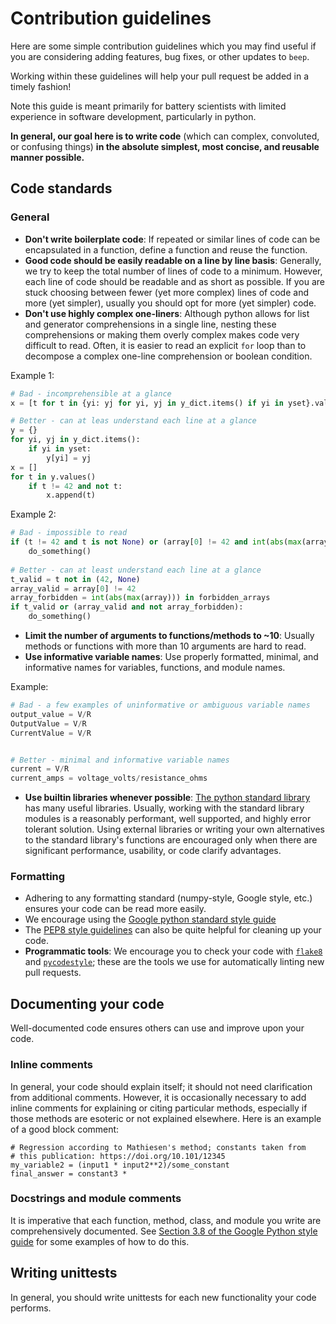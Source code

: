 # Contribution guidelines

Here are some simple contribution guidelines which you may find useful if you are considering adding features, bug fixes, or other updates to `beep`.

Working within these guidelines will help your pull request be added in a timely fashion!

Note this guide is meant primarily for battery scientists with limited experience in software development, particularly in python. 

**In general, our goal here is to write code** (which can complex, convoluted, or confusing  things) **in the absolute simplest, most concise, and reusable manner possible.**


## Code standards

### General

- **Don't write boilerplate code**: If repeated or similar lines of code can be encapsulated in a function, define a function and reuse the function.
- **Good code should be easily readable on a line by line basis**: Generally, we try to keep the total number of lines of code to a minimum. However, each line of code should be readable and as short as possible. If you are stuck choosing between fewer (yet more complex) lines of code and more (yet simpler), usually you should opt for more (yet simpler) code.
- **Don't use highly complex one-liners**: Although python allows for list and generator comprehensions in a single line, nesting these comprehensions or making them overly complex makes code very difficult to read. Often, it is easier to read an explicit `for` loop than to decompose a complex one-line comprehension or boolean condition.

Example 1:

```python
# Bad - incomprehensible at a glance
x = [t for t in {yi: yj for yi, yj in y_dict.items() if yi in yset}.values() if (t != 42 and t is not None)]

# Better - can at leas understand each line at a glance
y = {}
for yi, yj in y_dict.items():
    if yi in yset:
        y[yi] = yj
x = []
for t in y.values()
    if t != 42 and not t:
        x.append(t)
```


Example 2:
```python
# Bad - impossible to read
if (t != 42 and t is not None) or (array[0] != 42 and int(abs(max(array)))) not in forbidden_arrays):
    do_something()
    
# Better - can at least understand each line at a glance
t_valid = t not in (42, None)
array_valid = array[0] != 42
array_forbidden = int(abs(max(array))) in forbidden_arrays
if t_valid or (array_valid and not array_forbidden):
    do_something()
```

- **Limit the number of arguments to functions/methods to ~10**: Usually methods or functions with more than 10 arguments are hard to read.
- **Use informative variable names**: Use properly formatted, minimal, and informative names for variables, functions, and module names. 

Example:

```python
# Bad - a few examples of uninformative or ambiguous variable names
output_value = V/R
OutputValue = V/R
CurrentValue = V/R


# Better - minimal and informative variable names
current = V/R
current_amps = voltage_volts/resistance_ohms
```


- **Use builtin libraries whenever possible**: [The python standard library](https://docs.python.org/3/library/) has many useful libraries. Usually, working with the standard library modules is a reasonably performant, well supported, and highly error tolerant solution. Using external libraries or writing your own alternatives to the standard library's functions are encouraged only when there are significant performance, usability, or code clarify advantages.


### Formatting

- Adhering to any formatting standard (numpy-style, Google style, etc.) ensures your code can be read more easily.
- We encourage using the [Google python standard style guide](https://google.github.io/styleguide/pyguide.html)
- The [PEP8 style guidelines](https://peps.python.org/pep-0008/) can also be quite helpful for cleaning up your code.
- **Programmatic tools**: We encourage you to check your code with [`flake8`](https://flake8.pycqa.org/en/latest/) and [`pycodestyle`](https://pycodestyle.pycqa.org/en/latest/); these are the tools we use for automatically linting new pull requests.









## Documenting your code


Well-documented code ensures others can use and improve upon your code. 

### Inline comments

In general, your code should explain itself; it should not need clarification from additional comments. However, it is
occasionally necessary to add inline comments for explaining or citing particular methods, especially if those methods are
esoteric or not explained elsewhere. Here is an example of a good block comment:

```
# Regression according to Mathiesen's method; constants taken from 
# this publication: https://doi.org/10.101/12345
my_variable2 = (input1 * input2**2)/some_constant
final_answer = constant3 * 

```

### Docstrings and module comments

It is imperative that each function, method, class, and module you write are comprehensively documented. See [Section 3.8 of the Google Python style guide](https://google.github.io/styleguide/pyguide.html) for some examples of how to do this. 



## Writing unittests

In general, you should write unittests for each new functionality your code performs. 